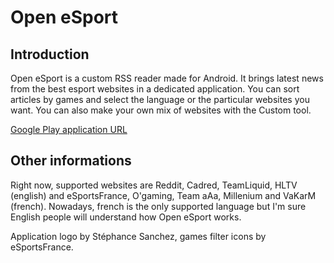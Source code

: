 Open eSport
==========


Introduction
-------------

Open eSport is a custom RSS reader made for Android. It brings latest news from the best esport websites in a dedicated application. You can sort articles by games and select the language or the particular websites you want. You can also make your own mix of websites with the Custom tool.


[Google Play application URL](https://play.google.com/store/apps/details?id=com.ar.oe "Open eSport")

Other informations
-------------

Right now, supported websites are Reddit, Cadred, TeamLiquid, HLTV (english) and eSportsFrance, O'gaming, Team aAa, Millenium and VaKarM (french). Nowadays, french is the only supported language but I'm sure English people will understand how Open eSport works.


Application logo by Stéphance Sanchez, games filter icons by eSportsFrance.
